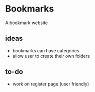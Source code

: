 # Bookmarks
A bookmark website

## ideas
* bookmarks can have categories
* allow user to create their own folders

## to-do

* work on register page (user friendly)

